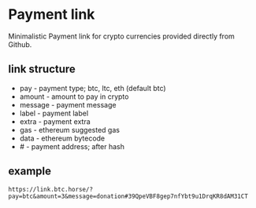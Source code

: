 # Payment link
Minimalistic Payment link for crypto currencies provided directly from Github.

## link structure

* pay - payment type; btc, ltc, eth (default btc)
* amount - amount to pay in crypto
* message - payment message
* label - payment label
* extra - payment extra
* gas - ethereum suggested gas
* data - ethereum bytecode
* &#35; - payment address; after hash

## example

```
https://link.btc.horse/?pay=btc&amount=3&message=donation#39QpeVBF8gep7nfYbt9u1DrqKR8dAM31CT
```
